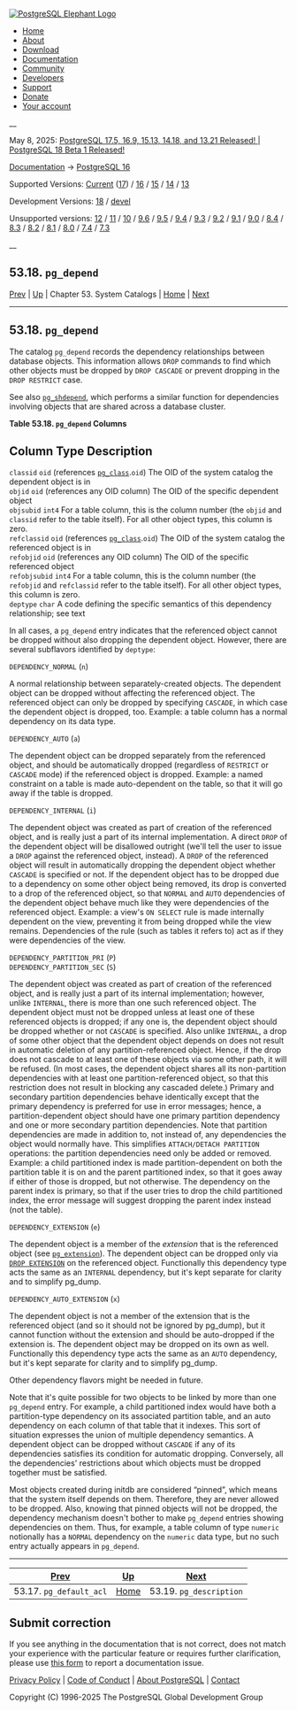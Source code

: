 [ ![PostgreSQL Elephant Logo](/media/img/about/press/elephant.png) ](/)

  * [Home](/ "Home")
  * [About](/about/ "About")
  * [Download](/download/ "Download")
  * [Documentation](/docs/ "Documentation")
  * [Community](/community/ "Community")
  * [Developers](/developer/ "Developers")
  * [Support](/support/ "Support")
  * [Donate](/about/donate/ "Donate")
  * [Your account](/account/ "Your account")

__

May 8, 2025: [ PostgreSQL 17.5, 16.9, 15.13, 14.18, and 13.21 Released! ](/about/news/postgresql-175-169-1513-1418-and-1321-released-3072/) | [ PostgreSQL 18 Beta 1 Released! ](/about/news/postgresql-18-beta-1-released-3070/)

[Documentation](/docs/ "Documentation") -> [PostgreSQL
16](/docs/16/index.html)

Supported Versions: [Current](/docs/current/catalog-pg-depend.html "PostgreSQL
17 - 53.18. pg_depend") ([17](/docs/17/catalog-pg-depend.html "PostgreSQL 17 -
53.18. pg_depend")) / [16](/docs/16/catalog-pg-depend.html "PostgreSQL 16 -
53.18. pg_depend") / [15](/docs/15/catalog-pg-depend.html "PostgreSQL 15 -
53.18. pg_depend") / [14](/docs/14/catalog-pg-depend.html "PostgreSQL 14 -
53.18. pg_depend") / [13](/docs/13/catalog-pg-depend.html "PostgreSQL 13 -
53.18. pg_depend")

Development Versions: [18](/docs/18/catalog-pg-depend.html "PostgreSQL 18 -
53.18. pg_depend") / [devel](/docs/devel/catalog-pg-depend.html "PostgreSQL
devel - 53.18. pg_depend")

Unsupported versions: [12](/docs/12/catalog-pg-depend.html "PostgreSQL 12 -
53.18. pg_depend") / [11](/docs/11/catalog-pg-depend.html "PostgreSQL 11 -
53.18. pg_depend") / [10](/docs/10/catalog-pg-depend.html "PostgreSQL 10 -
53.18. pg_depend") / [9.6](/docs/9.6/catalog-pg-depend.html "PostgreSQL 9.6 -
53.18. pg_depend") / [9.5](/docs/9.5/catalog-pg-depend.html "PostgreSQL 9.5 -
53.18. pg_depend") / [9.4](/docs/9.4/catalog-pg-depend.html "PostgreSQL 9.4 -
53.18. pg_depend") / [9.3](/docs/9.3/catalog-pg-depend.html "PostgreSQL 9.3 -
53.18. pg_depend") / [9.2](/docs/9.2/catalog-pg-depend.html "PostgreSQL 9.2 -
53.18. pg_depend") / [9.1](/docs/9.1/catalog-pg-depend.html "PostgreSQL 9.1 -
53.18. pg_depend") / [9.0](/docs/9.0/catalog-pg-depend.html "PostgreSQL 9.0 -
53.18. pg_depend") / [8.4](/docs/8.4/catalog-pg-depend.html "PostgreSQL 8.4 -
53.18. pg_depend") / [8.3](/docs/8.3/catalog-pg-depend.html "PostgreSQL 8.3 -
53.18. pg_depend") / [8.2](/docs/8.2/catalog-pg-depend.html "PostgreSQL 8.2 -
53.18. pg_depend") / [8.1](/docs/8.1/catalog-pg-depend.html "PostgreSQL 8.1 -
53.18. pg_depend") / [8.0](/docs/8.0/catalog-pg-depend.html "PostgreSQL 8.0 -
53.18. pg_depend") / [7.4](/docs/7.4/catalog-pg-depend.html "PostgreSQL 7.4 -
53.18. pg_depend") / [7.3](/docs/7.3/catalog-pg-depend.html "PostgreSQL 7.3 -
53.18. pg_depend")

__

53.18. `pg_depend`  
---  
[Prev](catalog-pg-default-acl.html "53.17. pg_default_acl")  | [Up](catalogs.html "Chapter 53. System Catalogs") | Chapter 53. System Catalogs | [Home](index.html "PostgreSQL 16.9 Documentation") |  [Next](catalog-pg-description.html "53.19. pg_description")  
  
* * *

## 53.18. `pg_depend` #

The catalog `pg_depend` records the dependency relationships between database
objects. This information allows `DROP` commands to find which other objects
must be dropped by `DROP CASCADE` or prevent dropping in the `DROP RESTRICT`
case.

See also [`pg_shdepend`](catalog-pg-shdepend.html "53.48. pg_shdepend"), which
performs a similar function for dependencies involving objects that are shared
across a database cluster.

**Table  53.18. `pg_depend` Columns**

Column Type Description  
---  
`classid` `oid` (references [`pg_class`](catalog-pg-class.html
"53.11. pg_class").`oid`) The OID of the system catalog the dependent object
is in  
`objid` `oid` (references any OID column) The OID of the specific dependent
object  
`objsubid` `int4` For a table column, this is the column number (the `objid`
and `classid` refer to the table itself). For all other object types, this
column is zero.  
`refclassid` `oid` (references [`pg_class`](catalog-pg-class.html
"53.11. pg_class").`oid`) The OID of the system catalog the referenced object
is in  
`refobjid` `oid` (references any OID column) The OID of the specific
referenced object  
`refobjsubid` `int4` For a table column, this is the column number (the
`refobjid` and `refclassid` refer to the table itself). For all other object
types, this column is zero.  
`deptype` `char` A code defining the specific semantics of this dependency
relationship; see text  
  
  

In all cases, a `pg_depend` entry indicates that the referenced object cannot
be dropped without also dropping the dependent object. However, there are
several subflavors identified by `deptype`:

`DEPENDENCY_NORMAL` (`n`)

    

A normal relationship between separately-created objects. The dependent object
can be dropped without affecting the referenced object. The referenced object
can only be dropped by specifying `CASCADE`, in which case the dependent
object is dropped, too. Example: a table column has a normal dependency on its
data type.

`DEPENDENCY_AUTO` (`a`)

    

The dependent object can be dropped separately from the referenced object, and
should be automatically dropped (regardless of `RESTRICT` or `CASCADE` mode)
if the referenced object is dropped. Example: a named constraint on a table is
made auto-dependent on the table, so that it will go away if the table is
dropped.

`DEPENDENCY_INTERNAL` (`i`)

    

The dependent object was created as part of creation of the referenced object,
and is really just a part of its internal implementation. A direct `DROP` of
the dependent object will be disallowed outright (we'll tell the user to issue
a `DROP` against the referenced object, instead). A `DROP` of the referenced
object will result in automatically dropping the dependent object whether
`CASCADE` is specified or not. If the dependent object has to be dropped due
to a dependency on some other object being removed, its drop is converted to a
drop of the referenced object, so that `NORMAL` and `AUTO` dependencies of the
dependent object behave much like they were dependencies of the referenced
object. Example: a view's `ON SELECT` rule is made internally dependent on the
view, preventing it from being dropped while the view remains. Dependencies of
the rule (such as tables it refers to) act as if they were dependencies of the
view.

`DEPENDENCY_PARTITION_PRI` (`P`)  
`DEPENDENCY_PARTITION_SEC` (`S`)

    

The dependent object was created as part of creation of the referenced object,
and is really just a part of its internal implementation; however, unlike
`INTERNAL`, there is more than one such referenced object. The dependent
object must not be dropped unless at least one of these referenced objects is
dropped; if any one is, the dependent object should be dropped whether or not
`CASCADE` is specified. Also unlike `INTERNAL`, a drop of some other object
that the dependent object depends on does not result in automatic deletion of
any partition-referenced object. Hence, if the drop does not cascade to at
least one of these objects via some other path, it will be refused. (In most
cases, the dependent object shares all its non-partition dependencies with at
least one partition-referenced object, so that this restriction does not
result in blocking any cascaded delete.) Primary and secondary partition
dependencies behave identically except that the primary dependency is
preferred for use in error messages; hence, a partition-dependent object
should have one primary partition dependency and one or more secondary
partition dependencies. Note that partition dependencies are made in addition
to, not instead of, any dependencies the object would normally have. This
simplifies `ATTACH/DETACH PARTITION` operations: the partition dependencies
need only be added or removed. Example: a child partitioned index is made
partition-dependent on both the partition table it is on and the parent
partitioned index, so that it goes away if either of those is dropped, but not
otherwise. The dependency on the parent index is primary, so that if the user
tries to drop the child partitioned index, the error message will suggest
dropping the parent index instead (not the table).

`DEPENDENCY_EXTENSION` (`e`)

    

The dependent object is a member of the _extension_ that is the referenced
object (see [`pg_extension`](catalog-pg-extension.html
"53.22. pg_extension")). The dependent object can be dropped only via [`DROP
EXTENSION`](sql-dropextension.html "DROP EXTENSION") on the referenced object.
Functionally this dependency type acts the same as an `INTERNAL` dependency,
but it's kept separate for clarity and to simplify pg_dump.

`DEPENDENCY_AUTO_EXTENSION` (`x`)

    

The dependent object is not a member of the extension that is the referenced
object (and so it should not be ignored by pg_dump), but it cannot function
without the extension and should be auto-dropped if the extension is. The
dependent object may be dropped on its own as well. Functionally this
dependency type acts the same as an `AUTO` dependency, but it's kept separate
for clarity and to simplify pg_dump.

Other dependency flavors might be needed in future.

Note that it's quite possible for two objects to be linked by more than one
`pg_depend` entry. For example, a child partitioned index would have both a
partition-type dependency on its associated partition table, and an auto
dependency on each column of that table that it indexes. This sort of
situation expresses the union of multiple dependency semantics. A dependent
object can be dropped without `CASCADE` if any of its dependencies satisfies
its condition for automatic dropping. Conversely, all the dependencies'
restrictions about which objects must be dropped together must be satisfied.

Most objects created during initdb are considered “pinned”, which means that
the system itself depends on them. Therefore, they are never allowed to be
dropped. Also, knowing that pinned objects will not be dropped, the dependency
mechanism doesn't bother to make `pg_depend` entries showing dependencies on
them. Thus, for example, a table column of type `numeric` notionally has a
`NORMAL` dependency on the `numeric` data type, but no such entry actually
appears in `pg_depend`.

* * *

[Prev](catalog-pg-default-acl.html "53.17. pg_default_acl")  | [Up](catalogs.html "Chapter 53. System Catalogs") |  [Next](catalog-pg-description.html "53.19. pg_description")  
---|---|---  
53.17. `pg_default_acl`  | [Home](index.html "PostgreSQL 16.9 Documentation") |  53.19. `pg_description`  
  
## Submit correction

If you see anything in the documentation that is not correct, does not match
your experience with the particular feature or requires further clarification,
please use [this form](/account/comments/new/16/catalog-pg-depend.html/) to
report a documentation issue.

[Privacy Policy](/about/privacypolicy) | [Code of Conduct](/about/policies/coc/) | [About PostgreSQL](/about/) | [Contact](/about/contact/)  

Copyright (C) 1996-2025 The PostgreSQL Global Development Group


